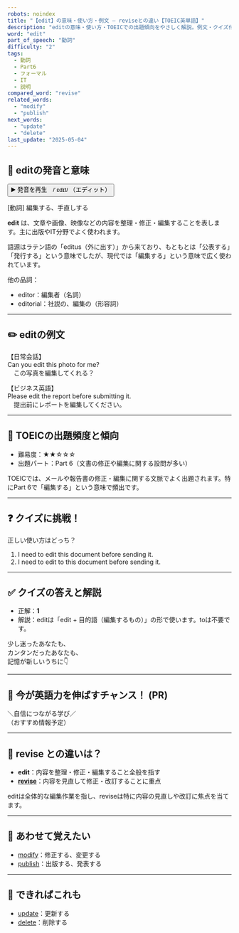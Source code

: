 ```yaml
---
robots: noindex
title: "【edit】の意味・使い方・例文 ― reviseとの違い【TOEIC英単語】"
description: "editの意味・使い方・TOEICでの出題傾向をやさしく解説。例文・クイズ付きでreviseとの違いもわかりやすく学べます。"
word: "edit"
part_of_speech: "動詞"
difficulty: "2"
tags:
  - 動詞
  - Part6
  - フォーマル
  - IT
  - 説明
compared_word: "revise"
related_words:
  - "modify"
  - "publish"
next_words:
  - "update"
  - "delete"
last_update: "2025-05-04"
---
```


## 🔰 editの発音と意味

<button class="play-audio" onclick="playTTS('edit')">
  <span class="play-audio-main">
    ▶️ 発音を再生　/ˈɛdɪt/
  </span>
  <span class="play-audio-sub">
    （エディット）
  </span>
</button>

[動詞] 編集する、手直しする

**edit** は、文章や画像、映像などの内容を整理・修正・編集することを表します。主に出版やIT分野でよく使われます。

語源はラテン語の「editus（外に出す）」から来ており、もともとは「公表する」「発行する」という意味でしたが、現代では「編集する」という意味で広く使われています。

他の品詞：  
- editor：編集者（名詞）
- editorial：社説の、編集の（形容詞）

---

## ✏️ editの例文

【日常会話】  
Can you edit this photo for me?  
　この写真を編集してくれる？

【ビジネス英語】  
Please edit the report before submitting it.  
　提出前にレポートを編集してください。

---

## 🎯 TOEICの出題頻度と傾向

- 難易度：★★☆☆☆
- 出題パート：Part 6（文書の修正や編集に関する設問が多い）

TOEICでは、メールや報告書の修正・編集に関する文脈でよく出題されます。特にPart 6で「編集する」という意味で頻出です。

---

## ❓ クイズに挑戦！

正しい使い方はどっち？

1. I need to edit this document before sending it.  
2. I need to edit to this document before sending it.

---

## ✅ クイズの答えと解説

- 正解：**1**
- 解説：editは「edit + 目的語（編集するもの）」の形で使います。toは不要です。

少し迷ったあなたも、  
カンタンだったあなたも、  
記憶が新しいうちに👇️

---

## 🚀 今が英語力を伸ばすチャンス！ (PR)

<div class="info-center">
＼自信につながる学び／<br>  
（おすすめ情報予定）
</div>

---

## 🤔  revise との違いは？

- **edit**：内容を整理・修正・編集すること全般を指す
- **[revise](/word/revise)**：内容を見直して修正・改訂することに重点

editは全体的な編集作業を指し、reviseは特に内容の見直しや改訂に焦点を当てます。

---

## 🧩 あわせて覚えたい

- [modify](/word/modify)：修正する、変更する
- [publish](/word/publish)：出版する、発表する

---

## 📖 できればこれも

- [update](/word/update)：更新する
- [delete](/word/delete)：削除する

<!-- cvid: aid45_bid18 -->
